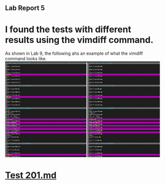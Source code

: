 ## Lab Report 5

# I found the tests with different results using the vimdiff command.

As shown in Lab 9, the following ahs an example of what the vimdiff command looks like.
![Image](lab5image1.png)

# [Test 201.md](https://github.com/nidhidhamnani/markdown-parser/blob/main/test-files/201.md)
